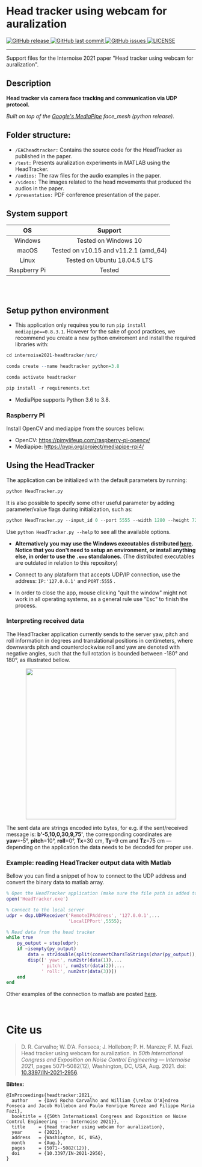 # Head tracker using webcam for auralization
<p align="left">
  <a href="https://github.com/eac-ufsm/webcam-headtracker/releases/" target="_blank">
    <img alt="GitHub release" src="https://img.shields.io/github/v/release/eac-ufsm/webcam-headtracker?include_prereleases&style=flat-square">
  </a>

  <a href="https://github.com/eac-ufsm/webcam-headtracker/commits/master" target="_blank">
    <img src="https://img.shields.io/github/last-commit/eac-ufsm/webcam-headtracker?style=flat-square" alt="GitHub last commit">
  </a>

  <a href="https://github.com/eac-ufsm/webcam-headtracker/issues" target="_blank">
    <img src="https://img.shields.io/github/issues/eac-ufsm/webcam-headtracker?style=flat-square&color=red" alt="GitHub issues">
  </a>

  <a href="https://github.com/eac-ufsm/webcam-headtracker/blob/master/LICENSE" target="_blank">
    <img alt="LICENSE" src="https://img.shields.io/github/license/eac-ufsm/webcam-headtracker?style=flat-square&color=yellow">
  <a/>

</p>
<hr>

Support files for the Internoise 2021 paper "Head tracker using webcam for auralization".



## Description
**Head tracker via camera face tracking and communication via UDP protocol.**

*Built on top of the [Google's MediaPipe](https://github.com/google/mediapipe) face_mesh (python release).*

## Folder structure:
  - ```/EACheadtracker:``` Contains the source code for the HeadTracker as published in the paper.
  - ```/test:``` Presents auralization experiments in MATLAB using the HeadTracker.
  - ```/audios:``` The raw files for the audio examples in the paper.
  - ```/videos:``` The images related to the head movements that produced the audios in the paper.
  - ```/presentation:``` PDF conference presentation of the paper.


## System support
|    OS   |         Support         |
|:-------:|:-----------------------:|
| Windows |   Tested on Windows 10  |
|  macOS  | Tested on v10.15 and v11.2.1 (amd_64) |
|  Linux  | Tested on Ubuntu 18.04.5 LTS          |
|  Raspberry Pi  | Tested        |


<br/><br/>
## Setup python environment
  - This application only requires you to run ```pip install mediapipe==0.8.3.1```. However for the sake of good practices, we recommend you create a new python enviroment and install the required libraries with:

  ```R
  cd internoise2021-headtracker/src/

  conda create --name headtracker python=3.8

  conda activate headtracker

  pip install -r requirements.txt
  ```
- MediaPipe supports Python 3.6 to 3.8.


### Raspberry Pi
  Install OpenCV and mediapipe from the sources bellow:
- OpenCV: https://pimylifeup.com/raspberry-pi-opencv/
- Mediapipe: https://pypi.org/project/mediapipe-rpi4/

## Using the HeadTracker
  The application can be initialized with the default parameters by running:
  ```python
  python HeadTracker.py
  ```

  It is also possible to specify some other useful parameter by adding parameter/value flags during initialization, such as:
  ```python
  python HeadTracker.py --input_id 0 --port 5555 --width 1280 --height 720
  ```
  Use ```python HeadTracker.py --help``` to see all the available options.


 - **Alternatively you may use the Windows executables distributed [here](https://github.com/eac-ufsm/internoise2021-headtracker/releases/tag/1.05.23). Notice that you don't need to setup an environment, or install anything else, in order to use the ```.exe``` standalones.** (The distributed executables are outdated in relation to this repository)

- Connect to any plataform that accepts UDP/IP connection, use the address: ```IP:'127.0.0.1'```  and ```PORT:5555``` .

- In order to close the app, mouse clicking "quit the window" might not work in all operating systems, as a general rule use "Esc" to finish the process.


### Interpreting received data
The HeadTracker application currently sends to the server yaw, pitch and roll information in degrees and translational positions in centimeters, where downwards pitch and counterclockwise roll and yaw are denoted with negative angles, such that the full rotation is bounded between -180° and 180°, as illustrated bellow.


<p align="center">
<img width="400px" src="https://github.com/eac-ufsm/internoise2021-headtracker/blob/main/images/coord.svg"/>
</p>

The sent data are strings encoded into bytes,  for e.g. if the sent/received message is: **b'-5,10,0,30,9,75'**,  the corresponding coordinates are **yaw**=-5°, **pitch**=10°, **roll**=0°, **Tx**=30 cm, **Ty**=9 cm and **Tz**=75 cm &#8212; depending on the application the data needs to be decoded for proper use.


### Example: reading HeadTracker output data with Matlab
Bellow you can find a snippet of how to connect to the UDP address and convert the binary data to matlab array.
``` matlab
% Open the HeadTracker application (make sure the file path is added to matlab path variables)
open('HeadTracker.exe')

% Connect to the local server
udpr = dsp.UDPReceiver('RemoteIPAddress', '127.0.0.1',...
                       'LocalIPPort',5555);

% Read data from the head tracker
while true
    py_output = step(udpr);
    if ~isempty(py_output)
        data = str2double(split(convertCharsToStrings(char(py_output)), ','));
        disp([' yaw:', num2str(data(1)),...
             ' pitch:', num2str(data(2)),...
             ' roll:', num2str(data(3))])
    end
end

```
Other examples of the connection to matlab are posted [here](https://github.com/eac-ufsm/webcam-headtracker/releases).

<br/>

# Cite us

> D. R. Carvalho; W. D’A. Fonseca; J. Hollebon; P. H. Mareze; F. M. Fazi. Head tracker using webcam for auralization. In *50th International Congress and Exposition on Noise Control Engineering — Internoise 2021*, pages 5071–5082(12), Washington, DC, USA, Aug. 2021. doi: [10.3397/IN-2021-2956](https://doi.org/10.3397/IN-2021-2956).

**Bibtex:**
```
@InProceedings{headtracker:2021,
  author    = {Davi Rocha Carvalho and William {\relax D'A}ndrea Fonseca and Jacob Hollebon and Paulo Henrique Mareze and Filippo Maria Fazi},
  booktitle = {{50th International Congress and Exposition on Noise Control Engineering --- Internoise 2021}},
  title     = {Head tracker using webcam for auralization},
  year      = {2021},
  address   = {Washington, DC, USA},
  month     = {Aug.},
  pages     = {5071--5082(12)},
  doi       = {10.3397/IN-2021-2956},
}
```

